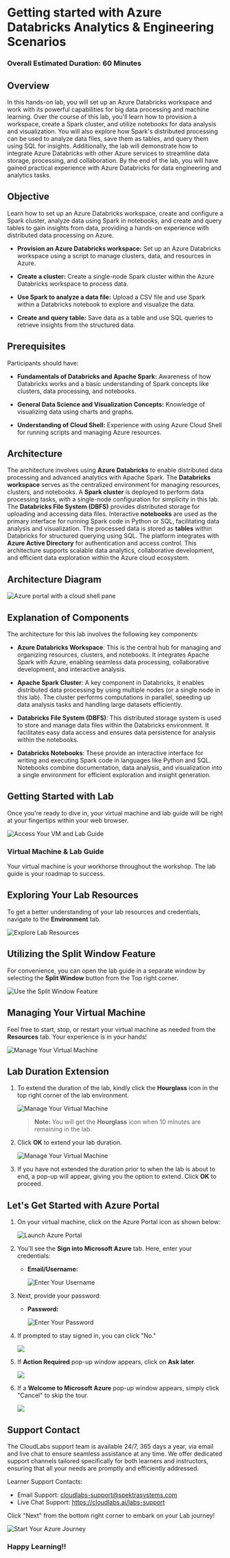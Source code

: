 # Getting started with Azure Databricks Analytics & Engineering Scenarios

### Overall Estimated Duration: 60 Minutes

## Overview

In this hands-on lab, you will set up an Azure Databricks workspace and work with its powerful capabilities for big data processing and machine learning. Over the course of this lab, you'll learn how to provision a workspace, create a Spark cluster, and utilize notebooks for data analysis and visualization. You will also explore how Spark's distributed processing can be used to analyze data files, save them as tables, and query them using SQL for insights. Additionally, the lab will demonstrate how to integrate Azure Databricks with other Azure services to streamline data storage, processing, and collaboration. By the end of the lab, you will have gained practical experience with Azure Databricks for data engineering and analytics tasks.

## Objective

Learn how to set up an Azure Databricks workspace, create and configure a Spark cluster, analyze data using Spark in notebooks, and create and query tables to gain insights from data, providing a hands-on experience with distributed data processing on Azure.

- **Provision an Azure Databricks workspace:** Set up an Azure Databricks workspace using a script to manage clusters, data, and resources in Azure. 

- **Create a cluster:** Create a single-node Spark cluster within the Azure Databricks workspace to process data.

- **Use Spark to analyze a data file:** Upload a CSV file and use Spark within a Databricks notebook to explore and visualize the data.

- **Create and query table:** Save data as a table and use SQL queries to retrieve insights from the structured data.

## Prerequisites

Participants should have:

- **Fundamentals of Databricks and Apache Spark:** Awareness of how Databricks works and a basic understanding of Spark concepts like clusters, data processing, and notebooks.

- **General Data Science and Visualization Concepts:** Knowledge of visualizing data using charts and graphs.

- **Understanding of Cloud Shell:** Experience with using Azure Cloud Shell for running scripts and managing Azure resources.

## Architecture

The architecture involves using **Azure Databricks** to enable distributed data processing and advanced analytics with Apache Spark. The **Databricks workspace** serves as the centralized environment for managing resources, clusters, and notebooks. A **Spark cluster** is deployed to perform data processing tasks, with a single-node configuration for simplicity in this lab. The **Databricks File System (DBFS)** provides distributed storage for uploading and accessing data files. Interactive **notebooks** are used as the primary interface for running Spark code in Python or SQL, facilitating data analysis and visualization. The processed data is stored as **tables** within Databricks for structured querying using SQL. The platform integrates with **Azure Active Directory** for authentication and access control. This architecture supports scalable data analytics, collaborative development, and efficient data exploration within the Azure cloud ecosystem.

## Architecture Diagram

   ![Azure portal with a cloud shell pane](./Lab-Scenario-Preview/media/lab01-databricks.png)

## Explanation of Components

The architecture for this lab involves the following key components:

- **Azure Databricks Workspace**: This is the central hub for managing and organizing resources, clusters, and notebooks. It integrates Apache Spark with Azure, enabling seamless data processing, collaborative development, and interactive analysis.

- **Apache Spark Cluster**: A key component in Databricks, it enables distributed data processing by using multiple nodes (or a single node in this lab). The cluster performs computations in parallel, speeding up data analysis tasks and handling large datasets efficiently.

- **Databricks File System (DBFS)**: This distributed storage system is used to store and manage data files within the Databricks environment. It facilitates easy data access and ensures data persistence for analysis within the notebooks.

- **Databricks Notebooks**: These provide an interactive interface for writing and executing Spark code in languages like Python and SQL. Notebooks combine documentation, data analysis, and visualization into a single environment for efficient exploration and insight generation.

## Getting Started with Lab
 
Once you're ready to dive in, your virtual machine and lab guide will be right at your fingertips within your web browser.
 
![Access Your VM and Lab Guide](../Labs/images/labguide-1.png)

### Virtual Machine & Lab Guide
 
Your virtual machine is your workhorse throughout the workshop. The lab guide is your roadmap to success.
 
## Exploring Your Lab Resources
 
To get a better understanding of your lab resources and credentials, navigate to the **Environment** tab.
 
![Explore Lab Resources](../Labs/images/env-1.png)
 
## Utilizing the Split Window Feature
 
For convenience, you can open the lab guide in a separate window by selecting the **Split Window** button from the Top right corner.
 
![Use the Split Window Feature](../Labs/images/spl.png)
 
## Managing Your Virtual Machine
 
Feel free to start, stop, or restart your virtual machine as needed from the **Resources** tab. Your experience is in your hands!
 
![Manage Your Virtual Machine](../Labs/images/res.png)

## **Lab Duration Extension**

1. To extend the duration of the lab, kindly click the **Hourglass** icon in the top right corner of the lab environment. 

    ![Manage Your Virtual Machine](../Labs/images/gext.png)

    >**Note:** You will get the **Hourglass** icon when 10 minutes are remaining in the lab.

2. Click **OK** to extend your lab duration.
 
   ![Manage Your Virtual Machine](../Labs/images/gext2.png)

3. If you have not extended the duration prior to when the lab is about to end, a pop-up will appear, giving you the option to extend. Click **OK** to proceed.
 
## Let's Get Started with Azure Portal
 
1. On your virtual machine, click on the Azure Portal icon as shown below:
 
   ![Launch Azure Portal](../Labs/images/sc900-image(1).png)

 
2. You'll see the **Sign into Microsoft Azure** tab. Here, enter your credentials:
 
   - **Email/Username:** <inject key="AzureAdUserEmail"></inject>
 
       ![Enter Your Username](../Labs/images/sc900-image-1.png)
 
3. Next, provide your password:
 
   - **Password:** <inject key="AzureAdUserPassword"></inject>
 
      ![Enter Your Password](../Labs/images/sc900-image-2.png)
 
4. If prompted to stay signed in, you can click "No."

   ![](../Labs/images/Sign-in-no.png)

6. If **Action Required** pop-up window appears, click on **Ask later**.

     ![](../Labs/images/ActionRequired.png)
 
7. If a **Welcome to Microsoft Azure** pop-up window appears, simply click "Cancel" to skip the tour.

    ![](../Labs/images/Azure-cancel-tour.png)

## Support Contact
 
The CloudLabs support team is available 24/7, 365 days a year, via email and live chat to ensure seamless assistance at any time. We offer dedicated support channels tailored specifically for both learners and instructors, ensuring that all your needs are promptly and efficiently addressed.

Learner Support Contacts:
- Email Support: cloudlabs-support@spektrasystems.com
- Live Chat Support: https://cloudlabs.ai/labs-support

Click "Next" from the bottom right corner to embark on your Lab journey!
 
   ![Start Your Azure Journey](../Labs/images/sc900-image(3).png)
 
### Happy Learning!!